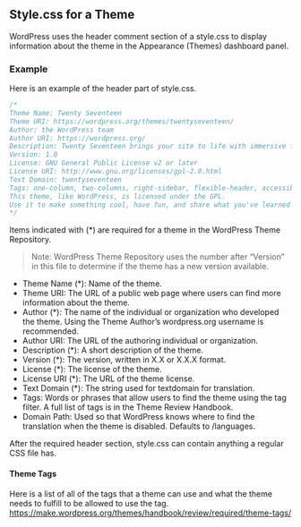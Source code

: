 ## Style.css for a Theme
WordPress uses the header comment section of a style.css to display information about the theme in the Appearance (Themes) dashboard panel.

### Example
Here is an example of the header part of style.css.

```css
/*
Theme Name: Twenty Seventeen
Theme URI: https://wordpress.org/themes/twentyseventeen/
Author: the WordPress team
Author URI: https://wordpress.org/
Description: Twenty Seventeen brings your site to life with immersive featured images and subtle animations. With a focus on business sites, it features multiple sections on the front page as well as widgets, navigation and social menus, a logo, and more. Personalize its asymmetrical grid with a custom color scheme and showcase your multimedia content with post formats. Our default theme for 2017 works great in many languages, for any abilities, and on any device.
Version: 1.0
License: GNU General Public License v2 or later
License URI: http://www.gnu.org/licenses/gpl-2.0.html
Text Domain: twentyseventeen
Tags: one-column, two-columns, right-sidebar, flexible-header, accessibility-ready, custom-colors, custom-header, custom-menu, custom-logo, editor-style, featured-images, footer-widgets, post-formats, rtl-language-support, sticky-post, theme-options, threaded-comments, translation-ready
This theme, like WordPress, is licensed under the GPL.
Use it to make something cool, have fun, and share what you've learned with others.
*/
```

Items indicated with (*) are required for a theme in the WordPress Theme Repository.

> Note: WordPress Theme Repository uses the number after “Version” in this file to determine if the theme has a new version available.

- Theme Name (*): Name of the theme.
- Theme URI: The URL of a public web page where users can find more information about the theme.
- Author (*): The name of the individual or organization who developed the theme. Using the Theme Author’s wordpress.org username is recommended.
- Author URI: The URL of the authoring individual or organization.
- Description (*): A short description of the theme.
- Version (*): The version, written in X.X or X.X.X format.
- License (*): The license of the theme.
- License URI (*): The URL of the theme license.
- Text Domain (*): The string used for textdomain for translation.
- Tags: Words or phrases that allow users to find the theme using the tag filter. A full list of tags is in the Theme Review Handbook.
- Domain Path: Used so that WordPress knows where to find the translation when the theme is disabled. Defaults to /languages.

After the required header section, style.css can contain anything a regular CSS file has.


#### Theme Tags
Here is a list of all of the tags that a theme can use and what the theme needs to fulfill to be allowed to use the tag.
https://make.wordpress.org/themes/handbook/review/required/theme-tags/
